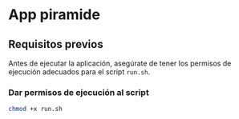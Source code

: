 # App piramide

## Requisitos previos

Antes de ejecutar la aplicación, asegúrate de tener los permisos de ejecución adecuados para el script `run.sh`.

### Dar permisos de ejecución al script

```bash
chmod +x run.sh
